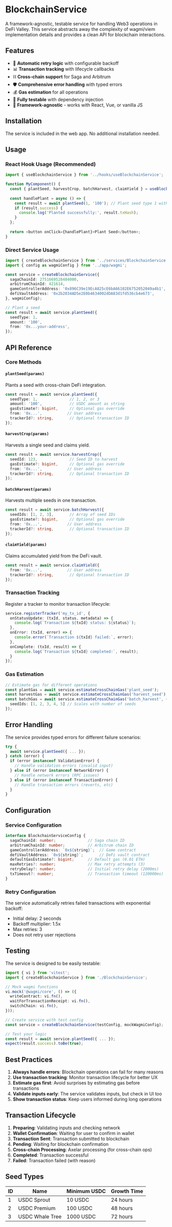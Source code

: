 # BlockchainService

A framework-agnostic, testable service for handling Web3 operations in DeFi Valley. This service abstracts away the complexity of wagmi/viem implementation details and provides a clean API for blockchain interactions.

## Features

- 🔄 **Automatic retry logic** with configurable backoff
- 📊 **Transaction tracking** with lifecycle callbacks
- ⛓️ **Cross-chain support** for Saga and Arbitrum
- 🛡️ **Comprehensive error handling** with typed errors
- 💰 **Gas estimation** for all operations
- 🧪 **Fully testable** with dependency injection
- 🎯 **Framework-agnostic** - works with React, Vue, or vanilla JS

## Installation

The service is included in the web app. No additional installation needed.

## Usage

### React Hook Usage (Recommended)

```typescript
import { useBlockchainService } from '../hooks/useBlockchainService';

function MyComponent() {
  const { plantSeed, harvestCrop, batchHarvest, claimYield } = useBlockchainService();
  
  const handlePlant = async () => {
    const result = await plantSeed(1, '100'); // Plant seed type 1 with 100 USDC
    if (result.success) {
      console.log('Planted successfully:', result.txHash);
    }
  };
  
  return <button onClick={handlePlant}>Plant Seed</button>;
}
```

### Direct Service Usage

```typescript
import { createBlockchainService } from '../services/BlockchainService';
import { config as wagmiConfig } from '../app/wagmi';

const service = createBlockchainService({
  sagaChainId: 2751669528484000,
  arbitrumChainId: 421614,
  gameControllerAddress: '0x896C39e19EcA825cE6bA66102E6752052049a4b1',
  defiVaultAddress: '0x2b2034AD5e2E0b4634002dDA83d1fd536cb4e673',
}, wagmiConfig);

// Plant a seed
const result = await service.plantSeed({
  seedType: 1,
  amount: '100',
  from: '0x...your-address',
});
```

## API Reference

### Core Methods

#### `plantSeed(params)`
Plants a seed with cross-chain DeFi integration.

```typescript
const result = await service.plantSeed({
  seedType: 1,              // 1, 2, or 3
  amount: '100',            // USDC amount as string
  gasEstimate?: bigint,     // Optional gas override
  from: '0x...',           // User address
  trackerId?: string,       // Optional transaction ID
});
```

#### `harvestCrop(params)`
Harvests a single seed and claims yield.

```typescript
const result = await service.harvestCrop({
  seedId: 123,              // Seed ID to harvest
  gasEstimate?: bigint,     // Optional gas override
  from: '0x...',           // User address
  trackerId?: string,       // Optional transaction ID
});
```

#### `batchHarvest(params)`
Harvests multiple seeds in one transaction.

```typescript
const result = await service.batchHarvest({
  seedIds: [1, 2, 3],       // Array of seed IDs
  gasEstimate?: bigint,     // Optional gas override
  from: '0x...',           // User address
  trackerId?: string,       // Optional transaction ID
});
```

#### `claimYield(params)`
Claims accumulated yield from the DeFi vault.

```typescript
const result = await service.claimYield({
  from: '0x...',           // User address
  trackerId?: string,       // Optional transaction ID
});
```

### Transaction Tracking

Register a tracker to monitor transaction lifecycle:

```typescript
service.registerTracker('my_tx_id', {
  onStatusUpdate: (txId, status, metadata) => {
    console.log(`Transaction ${txId} status: ${status}`);
  },
  onError: (txId, error) => {
    console.error(`Transaction ${txId} failed:`, error);
  },
  onComplete: (txId, result) => {
    console.log(`Transaction ${txId} completed:`, result);
  }
});
```

### Gas Estimation

```typescript
// Estimate gas for different operations
const plantGas = await service.estimateCrossChainGas('plant_seed');
const harvestGas = await service.estimateCrossChainGas('harvest_seed');
const batchGas = await service.estimateCrossChainGas('batch_harvest', {
  seedIds: [1, 2, 3, 4, 5] // Scales with number of seeds
});
```

## Error Handling

The service provides typed errors for different failure scenarios:

```typescript
try {
  await service.plantSeed({ ... });
} catch (error) {
  if (error instanceof ValidationError) {
    // Handle validation errors (invalid input)
  } else if (error instanceof NetworkError) {
    // Handle network errors (RPC issues)
  } else if (error instanceof TransactionError) {
    // Handle transaction errors (reverts, etc)
  }
}
```

## Configuration

### Service Configuration

```typescript
interface BlockchainServiceConfig {
  sagaChainId: number;              // Saga chain ID
  arbitrumChainId: number;          // Arbitrum chain ID
  gameControllerAddress: `0x${string}`;  // Game contract
  defiVaultAddress: `0x${string}`;       // DeFi vault contract
  defaultGasEstimate?: bigint;      // Default gas (0.01 ETH)
  maxRetries?: number;              // Max retry attempts (3)
  retryDelay?: number;              // Initial retry delay (2000ms)
  txTimeout?: number;               // Transaction timeout (120000ms)
}
```

### Retry Configuration

The service automatically retries failed transactions with exponential backoff:

- Initial delay: 2 seconds
- Backoff multiplier: 1.5x
- Max retries: 3
- Does not retry user rejections

## Testing

The service is designed to be easily testable:

```typescript
import { vi } from 'vitest';
import { createBlockchainService } from './BlockchainService';

// Mock wagmi functions
vi.mock('@wagmi/core', () => ({
  writeContract: vi.fn(),
  waitForTransactionReceipt: vi.fn(),
  switchChain: vi.fn(),
}));

// Create service with test config
const service = createBlockchainService(testConfig, mockWagmiConfig);

// Test your logic
const result = await service.plantSeed({ ... });
expect(result.success).toBe(true);
```

## Best Practices

1. **Always handle errors**: Blockchain operations can fail for many reasons
2. **Use transaction tracking**: Monitor transaction lifecycle for better UX
3. **Estimate gas first**: Avoid surprises by estimating gas before transactions
4. **Validate inputs early**: The service validates inputs, but check in UI too
5. **Show transaction status**: Keep users informed during long operations

## Transaction Lifecycle

1. **Preparing**: Validating inputs and checking network
2. **Wallet Confirmation**: Waiting for user to confirm in wallet
3. **Transaction Sent**: Transaction submitted to blockchain
4. **Pending**: Waiting for blockchain confirmation
5. **Cross-chain Processing**: Axelar processing (for cross-chain ops)
6. **Completed**: Transaction successful
7. **Failed**: Transaction failed (with reason)

## Seed Types

| ID | Name | Minimum USDC | Growth Time |
|----|------|--------------|-------------|
| 1 | USDC Sprout | 10 USDC | 24 hours |
| 2 | USDC Premium | 100 USDC | 48 hours |
| 3 | USDC Whale Tree | 1000 USDC | 72 hours |